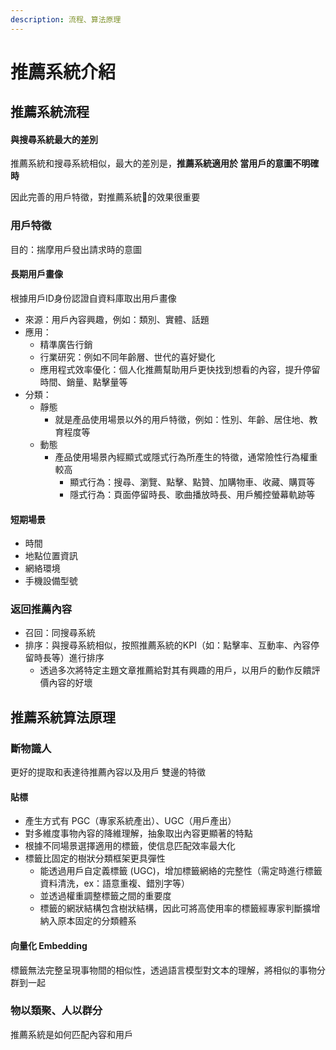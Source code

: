 ```yaml
---
description: 流程、算法原理
---
```


# 推薦系統介紹

## 推薦系統流程

#### 與搜尋系統最大的差別

推薦系統和搜尋系統相似，最大的差別是，**推薦系統適用於 當用戶的意圖不明確時**

因此完善的用戶特徵，對推薦系統的效果很重要



### 用戶特徵

目的：揣摩用戶發出請求時的意圖

#### 長期用戶畫像

根據用戶ID身份認證自資料庫取出用戶畫像

* 來源：用戶內容興趣，例如：類別、實體、話題
* 應用：
  * 精準廣告行銷
  * 行業研究：例如不同年齡層、世代的喜好變化
  * 應用程式效率優化：個人化推薦幫助用戶更快找到想看的內容，提升停留時間、銷量、點擊量等
* 分類：
  * 靜態
    * 就是產品使用場景以外的用戶特徵，例如：性別、年齡、居住地、教育程度等
  * 動態
    * 產品使用場景內經顯式或隱式行為所產生的特徵，通常險性行為權重較高
      * 顯式行為：搜尋、瀏覽、點擊、點贊、加購物車、收藏、購買等
      * 隱式行為：頁面停留時長、歌曲播放時長、用戶觸控螢幕軌跡等

#### 短期場景

* 時間
* 地點位置資訊
* 網絡環境
* 手機設備型號



### 返回推薦內容

* 召回：同搜尋系統
* 排序：與搜尋系統相似，按照推薦系統的KPI（如：點擊率、互動率、內容停留時長等）進行排序
  * 透過多次將特定主題文章推薦給對其有興趣的用戶，以用戶的動作反饋評價內容的好壞



## 推薦系統算法原理

### 斷物識人

更好的提取和表達待推薦內容以及用戶 雙邊的特徵

#### 貼標

* 產生方式有 PGC（專家系統產出）、UGC（用戶產出）
* 對多維度事物內容的降維理解，抽象取出內容更顯著的特點
* 根據不同場景選擇適用的標籤，使信息匹配效率最大化
* 標籤比固定的樹狀分類框架更具彈性
  * 能透過用戶自定義標籤 (UGC)，增加標籤網絡的完整性（需定時進行標籤資料清洗，ex：語意重複、錯別字等）
  * 並透過權重調整標籤之間的重要度
  * 標籤的網狀結構包含樹狀結構，因此可將高使用率的標籤經專家判斷擴增納入原本固定的分類體系

#### 向量化 Embedding

標籤無法完整呈現事物間的相似性，透過語言模型對文本的理解，將相似的事物分群到一起



### 物以類聚、人以群分

推薦系統是如何匹配內容和用戶



